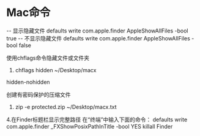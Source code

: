 # Mac命令

-- 显示隐藏文件
defaults write com.apple.finder AppleShowAllFiles -bool true
-- 不显示隐藏文件
defaults write com.apple.finder AppleShowAllFiles -bool false

使用chflags命令隐藏文件或文件夹

1. chflags hidden ~/Desktop/macx


hidden-nohidden


创建有密码保护的压缩文件


1. zip -e protected.zip ~/Desktop/macx.txt

4.在Finder标题栏显示完整路径
在“终端”中输入下面的命令：
defaults write com.apple.finder _FXShowPosixPathInTitle -bool YES
killall Finder